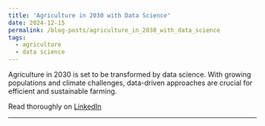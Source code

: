 ```yaml
---
title: 'Agriculture in 2030 with Data Science'
date: 2024-12-15
permalink: /blog-posts/agriculture_in_2030_with_data_science
tags:
  - agriculture
  - data science
---
```


Agriculture in 2030 is set to be transformed by data science. With growing populations and climate challenges, data-driven approaches are crucial for efficient and sustainable farming.

Read thoroughly on <a href="https://www.linkedin.com/posts/zainramzan_agriculture-datascience-precisionfarming-activity-7255494267224162304-H36P?utm_source=share&utm_medium=member_desktop&rcm=ACoAACpO2oUBpaFQY7EUpXyTvd3kfNRba73FxtM" target="_blank">LinkedIn</a>
 
------
